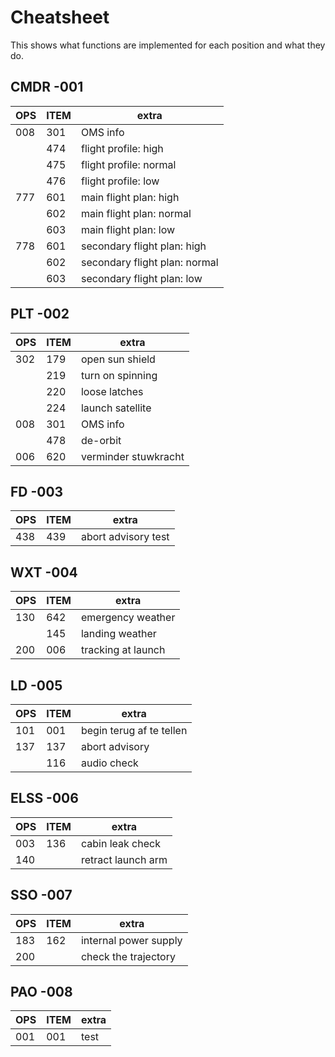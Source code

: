 # Cheatsheet

This shows what functions are implemented for each position and what they do.

## CMDR -001

| OPS | ITEM | extra    |
|-----|------|----------|
| 008 | 301  | OMS info |
|     | 474  | flight profile: high |
|     | 475  | flight profile: normal |
|     | 476  | flight profile: low |
| 777 | 601  | main flight plan: high |
|     | 602  | main flight plan: normal |
|     | 603  | main flight plan: low |
| 778 | 601  | secondary flight plan: high |
|     | 602  | secondary flight plan: normal |
|     | 603  | secondary flight plan: low |

## PLT -002

| OPS | ITEM | extra    |
|-----|------|----------|
| 302 | 179  | open sun shield |
|     | 219  | turn on spinning |
|     | 220  | loose latches |
|     | 224  | launch satellite |
| 008 | 301  | OMS info |
|     | 478  | de-orbit |
| 006 | 620  | verminder stuwkracht |

## FD -003

| OPS | ITEM | extra    |
|-----|------|----------|
| 438 | 439  | abort advisory test |

## WXT -004

| OPS | ITEM | extra    |
|-----|------|----------|
| 130 | 642  | emergency weather |
|     | 145  | landing weather |
| 200 | 006  | tracking at launch |

## LD -005

| OPS | ITEM | extra    |
|-----|------|----------|
| 101 | 001  | begin terug af te tellen |
| 137 | 137  | abort advisory |
|     | 116  | audio check |

## ELSS -006

| OPS | ITEM | extra    |
|-----|------|----------|
| 003 | 136  | cabin leak check |
| 140 |      | retract launch arm |

## SSO -007

| OPS | ITEM | extra    |
|-----|------|----------|
| 183 | 162  | internal power supply |
| 200 |      | check the trajectory |

## PAO -008

| OPS | ITEM | extra    |
|-----|------|----------|
| 001 | 001  | test     |